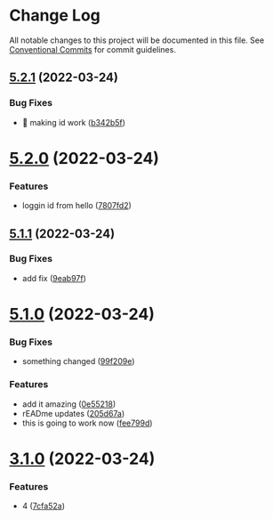 # Change Log

All notable changes to this project will be documented in this file.
See [Conventional Commits](https://conventionalcommits.org) for commit guidelines.

## [5.2.1](https://github.com/destinio/destin/compare/v5.2.0...v5.2.1) (2022-03-24)


### Bug Fixes

* :bug: making id work ([b342b5f](https://github.com/destinio/destin/commit/b342b5f4e11aa78dc33569577ba11e2a648a998a))





# [5.2.0](https://github.com/destinio/destin/compare/v5.1.1...v5.2.0) (2022-03-24)


### Features

* loggin id from hello ([7807fd2](https://github.com/destinio/destin/commit/7807fd29fd372a7e6654b2ddab256e872e6737bb))





## [5.1.1](https://github.com/destinio/destin/compare/v5.1.0...v5.1.1) (2022-03-24)


### Bug Fixes

* add fix ([9eab97f](https://github.com/destinio/destin/commit/9eab97fb273874fa59f4c37897a4be91e1d085cc))





# [5.1.0](https://github.com/destinio/destin/compare/v4.0.0...v5.1.0) (2022-03-24)


### Bug Fixes

* something changed ([99f209e](https://github.com/destinio/destin/commit/99f209e06f6655662e2715be3aa474829498c591))


### Features

* add it amazing ([0e55218](https://github.com/destinio/destin/commit/0e5521895ed6febb70bdc3a2ba8089ae4bdcee42))
* rEADme updates ([205d67a](https://github.com/destinio/destin/commit/205d67a77e9c99ae7e83a0c6945019559a01b044))
* this is going to work now ([fee799d](https://github.com/destinio/destin/commit/fee799d61fe47f06086956eea897daa1d54c0473))





# [3.1.0](https://github.com/destinio/destin/compare/v1.2.0...v3.1.0) (2022-03-24)


### Features

* 4 ([7cfa52a](https://github.com/destinio/destin/commit/7cfa52a88d09d908cd4ac1086509ab6ae9b02e6b))
